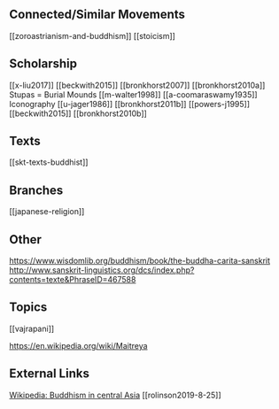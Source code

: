 ## Connected/Similar Movements
[[zoroastrianism-and-buddhism]]
[[stoicism]]

## Scholarship
[[x-liu2017]]
[[beckwith2015]]
[[bronkhorst2007]]
[[bronkhorst2010a]] Stupas = Burial Mounds
[[m-walter1998]]
[[a-coomaraswamy1935]] Iconography
[[u-jager1986]]
[[bronkhorst2011b]]
[[powers-j1995]]
[[beckwith2015]]
[[bronkhorst2010b]]

## Texts
[[skt-texts-buddhist]]

## Branches
[[japanese-religion]]

## Other



https://www.wisdomlib.org/buddhism/book/the-buddha-carita-sanskrit
http://www.sanskrit-linguistics.org/dcs/index.php?contents=texte&PhraseID=467588

## Topics
[[vajrapani]]

https://en.wikipedia.org/wiki/Maitreya

## External Links
[Wikipedia: Buddhism in central Asia](https://en.wikipedia.org/wiki/Buddhism-in-Central-Asia)
[[rolinson2019-8-25]]